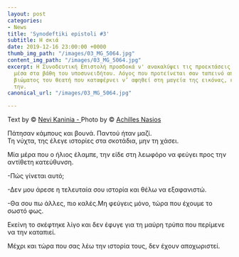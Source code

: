 ```yaml
---
layout: post
categories:
- News
title: 'Synodeftiki epistoli #3'
subtitle: Η σκιά
date: 2019-12-16 23:00:00 +0000
thumb_img_path: "/images/03_MG_5064.jpg"
content_img_path: "/images/03_MG_5064.jpg"
excerpt: Η Συνοδευτική Επιστολή προσδοκά ν' ανακαλύψει τις προεκτάσεις της εικόνας
  μέσα στα βάθη του υποσυνειδήτου. Λόγος που προτείνεται σαν ταπεινό απαύγασμα του
  βιώματος του θεατή που καταφέρνει ν’ αφηθεί στη μαγεία της εικόνας, επαναδημιουργώντας
  την.
canonical_url: "/images/03_MG_5064.jpg"

---
```

Text by © <a href="https://www.facebook.com/nevi.kaninia" target="blank">Nevi Kaninia - </a>Photo by © <a href="https://anikon.org/" target="blank">Achilles Nasios</a>

Πάτησαν κάμπους και βουνά. Παντού ήταν μαζί.  
Τη νύχτα, της έλεγε ιστορίες στα σκοτάδια, μην τη χάσει.

Μία μέρα που ο ήλιος έλαμπε, την είδε στη λεωφόρο να φεύγει προς την αντίθετη κατεύθυνση.

\-Πώς γίνεται αυτό;

\-Δεν μου άρεσε η τελευταία σου ιστορία και θέλω να εξαφανιστώ.

\-Θα σου πω άλλες, πιο καλές.Mη φεύγεις μόνο, τώρα που έχουμε το σωστό φως.

Εκείνη το σκέφτηκε λίγο και δεν έφυγε για τη μαύρη τρύπα που περίμενε να την καταπιεί.

Μέχρι και τώρα που σας λέω την ιστορία τους, δεν έχουν αποχωριστεί.